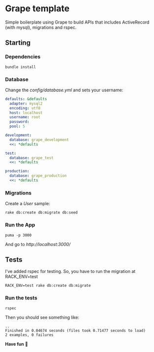 # Grape template

Simple boilerplate using Grape to build APIs that includes ActiveRecord (with mysql), migrations and rspec.

## Starting

### Dependencies

    bundle install

### Database

Change the *config/database.yml* and sets your username:

  ```yaml
  defaults: &defaults
    adapter: mysql2
    encoding: utf8
    host: localhost
    username: root
    password:
    pool: 5

  development:
    database: grape_development
    <<: *defaults

  test:
    database: grape_test
    <<: *defaults

  production:
    database: grape_production
    <<: *defaults
  ```

### Migrations

Create a *User* sample:

  ```
  rake db:create db:migrate db:seed
  ```


### Run the App

  ```
  puma -p 3000
  ```

And go to *http://localhost:3000/*

## Tests

I've added rspec for testing. So, you have to run the migration at RACK_ENV=test

  ```
  RACK_ENV=test rake db:create db:migrate
  ```

### Run the tests

  ```
  rspec
  ```

Then you should see something like:

  ```
  ..
  Finished in 0.04674 seconds (files took 0.71477 seconds to load)
  2 examples, 0 failures
  ```

**Have fun** :beer: